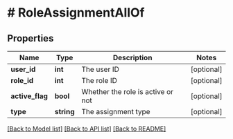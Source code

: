 # # RoleAssignmentAllOf

## Properties

Name | Type | Description | Notes
------------ | ------------- | ------------- | -------------
**user_id** | **int** | The user ID | [optional]
**role_id** | **int** | The role ID | [optional]
**active_flag** | **bool** | Whether the role is active or not | [optional]
**type** | **string** | The assignment type | [optional]

[[Back to Model list]](../../README.md#models) [[Back to API list]](../../README.md#endpoints) [[Back to README]](../../README.md)
